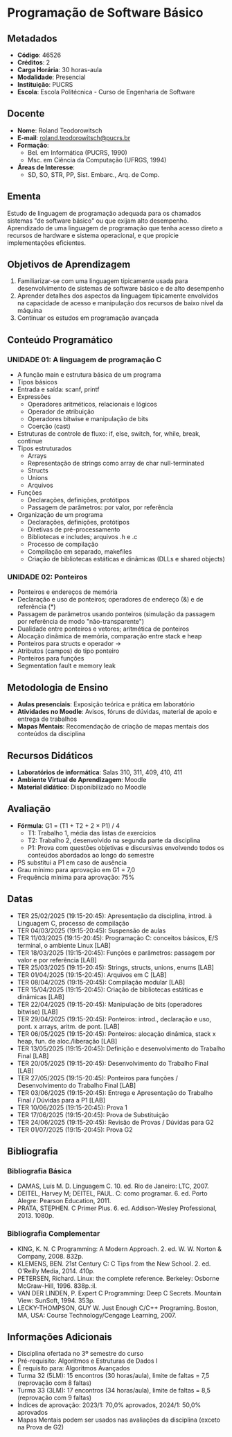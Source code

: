 # Programação de Software Básico

## Metadados

- **Código**: 46526
- **Créditos**: 2
- **Carga Horária**: 30 horas-aula
- **Modalidade**: Presencial
- **Instituição**: PUCRS
- **Escola**: Escola Politécnica - Curso de Engenharia de Software

## Docente

- **Nome**: Roland Teodorowitsch
- **E-mail**: roland.teodorowitsch@pucrs.br
- **Formação**:
  - Bel. em Informática (PUCRS, 1990)
  - Msc. em Ciência da Computação (UFRGS, 1994)
- **Áreas de Interesse**:
  - SD, SO, STR, PP, Sist. Embarc., Arq. de Comp.

## Ementa

Estudo de linguagem de programação adequada para os chamados sistemas "de software básico" ou que exijam alto desempenho. Aprendizado de uma linguagem de programação que tenha acesso direto a recursos de hardware e sistema operacional, e que propicie implementações eficientes.

## Objetivos de Aprendizagem

1. Familiarizar-se com uma linguagem tipicamente usada para desenvolvimento de sistemas de software básico e de alto desempenho
2. Aprender detalhes dos aspectos da linguagem tipicamente envolvidos na capacidade de acesso e manipulação dos recursos de baixo nível da máquina
3. Continuar os estudos em programação avançada

## Conteúdo Programático

### UNIDADE 01: A linguagem de programação C

- A função main e estrutura básica de um programa
- Tipos básicos
- Entrada e saída: scanf, printf
- Expressões
  - Operadores aritméticos, relacionais e lógicos
  - Operador de atribuição
  - Operadores bitwise e manipulação de bits
  - Coerção (cast)
- Estruturas de controle de fluxo: if, else, switch, for, while, break, continue
- Tipos estruturados
  - Arrays
  - Representação de strings como array de char null-terminated
  - Structs
  - Unions
  - Arquivos
- Funções
  - Declarações, definições, protótipos
  - Passagem de parâmetros: por valor, por referência
- Organização de um programa
  - Declarações, definições, protótipos
  - Diretivas de pré-processamento
  - Bibliotecas e includes; arquivos .h e .c
  - Processo de compilação
  - Compilação em separado, makefiles
  - Criação de bibliotecas estáticas e dinâmicas (DLLs e shared objects)

### UNIDADE 02: Ponteiros

- Ponteiros e endereços de memória
- Declaração e uso de ponteiros; operadores de endereço (&) e de referência (\*)
- Passagem de parâmetros usando ponteiros (simulação da passagem por referência de modo "não-transparente")
- Dualidade entre ponteiros e vetores; aritmética de ponteiros
- Alocação dinâmica de memória, comparação entre stack e heap
- Ponteiros para structs e operador ->
- Atributos (campos) do tipo ponteiro
- Ponteiros para funções
- Segmentation fault e memory leak

## Metodologia de Ensino

- **Aulas presenciais**: Exposição teórica e prática em laboratório
- **Atividades no Moodle**: Avisos, fóruns de dúvidas, material de apoio e entrega de trabalhos
- **Mapas Mentais**: Recomendação de criação de mapas mentais dos conteúdos da disciplina

## Recursos Didáticos

- **Laboratórios de informática**: Salas 310, 311, 409, 410, 411
- **Ambiente Virtual de Aprendizagem**: Moodle
- **Material didático**: Disponibilizado no Moodle

## Avaliação

- **Fórmula**: G1 = (T1 + T2 + 2 × P1) / 4
  - T1: Trabalho 1, média das listas de exercícios
  - T2: Trabalho 2, desenvolvido na segunda parte da disciplina
  - P1: Prova com questões objetivas e discursivas envolvendo todos os conteúdos abordados ao longo do semestre
- PS substitui a P1 em caso de ausência
- Grau mínimo para aprovação em G1 = 7,0
- Frequência mínima para aprovação: 75%

## Datas

- TER 25/02/2025 (19:15-20:45): Apresentação da disciplina, introd. à Linguagem C, processo de compilação
- TER 04/03/2025 (19:15-20:45): Suspensão de aulas
- TER 11/03/2025 (19:15-20:45): Programação C: conceitos básicos, E/S terminal, o ambiente Linux [LAB]
- TER 18/03/2025 (19:15-20:45): Funções e parâmetros: passagem por valor e por referência [LAB]
- TER 25/03/2025 (19:15-20:45): Strings, structs, unions, enums [LAB]
- TER 01/04/2025 (19:15-20:45): Arquivos em C [LAB]
- TER 08/04/2025 (19:15-20:45): Compilação modular [LAB]
- TER 15/04/2025 (19:15-20:45): Criação de bibliotecas estáticas e dinâmicas [LAB]
- TER 22/04/2025 (19:15-20:45): Manipulação de bits (operadores bitwise) [LAB]
- TER 29/04/2025 (19:15-20:45): Ponteiros: introd., declaração e uso, pont. x arrays, aritm. de pont. [LAB]
- TER 06/05/2025 (19:15-20:45): Ponteiros: alocação dinâmica, stack x heap, fun. de aloc./liberação [LAB]
- TER 13/05/2025 (19:15-20:45): Definição e desenvolvimento do Trabalho Final [LAB]
- TER 20/05/2025 (19:15-20:45): Desenvolvimento do Trabalho Final [LAB]
- TER 27/05/2025 (19:15-20:45): Ponteiros para funções / Desenvolvimento do Trabalho Final [LAB]
- TER 03/06/2025 (19:15-20:45): Entrega e Apresentação do Trabalho Final / Dúvidas para a P1 [LAB]
- TER 10/06/2025 (19:15-20:45): Prova 1
- TER 17/06/2025 (19:15-20:45): Prova de Substituição
- TER 24/06/2025 (19:15-20:45): Revisão de Provas / Dúvidas para G2
- TER 01/07/2025 (19:15-20:45): Prova G2

## Bibliografia

### Bibliografia Básica

- DAMAS, Luís M. D. Linguagem C. 10. ed. Rio de Janeiro: LTC, 2007.
- DEITEL, Harvey M; DEITEL, PAUL. C: como programar. 6. ed. Porto Alegre: Pearson Education, 2011.
- PRATA, STEPHEN. C Primer Plus. 6. ed. Addison-Wesley Professional, 2013. 1080p.

### Bibliografia Complementar

- KING, K. N. C Programming: A Modern Approach. 2. ed. W. W. Norton & Company, 2008. 832p.
- KLEMENS, BEN. 21st Century C: C Tips from the New School. 2. ed. O'Reilly Media, 2014. 410p.
- PETERSEN, Richard. Linux: the complete reference. Berkeley: Osborne McGraw-Hill, 1996. 838p.:il.
- VAN DER LINDEN, P. Expert C Programming: Deep C Secrets. Mountain View: SunSoft, 1994. 353p.
- LECKY-THOMPSON, GUY W. Just Enough C/C++ Programing. Boston, MA, USA: Course Technology/Cengage Learning, 2007.

## Informações Adicionais

- Disciplina ofertada no 3º semestre do curso
- Pré-requisito: Algoritmos e Estruturas de Dados I
- É requisito para: Algoritmos Avançados
- Turma 32 (5LM): 15 encontros (30 horas/aula), limite de faltas = 7,5 (reprovação com 8 faltas)
- Turma 33 (3LM): 17 encontros (34 horas/aula), limite de faltas = 8,5 (reprovação com 9 faltas)
- Índices de aprovação: 2023/1: 70,0% aprovados, 2024/1: 50,0% aprovados
- Mapas Mentais podem ser usados nas avaliações da disciplina (exceto na Prova de G2)
